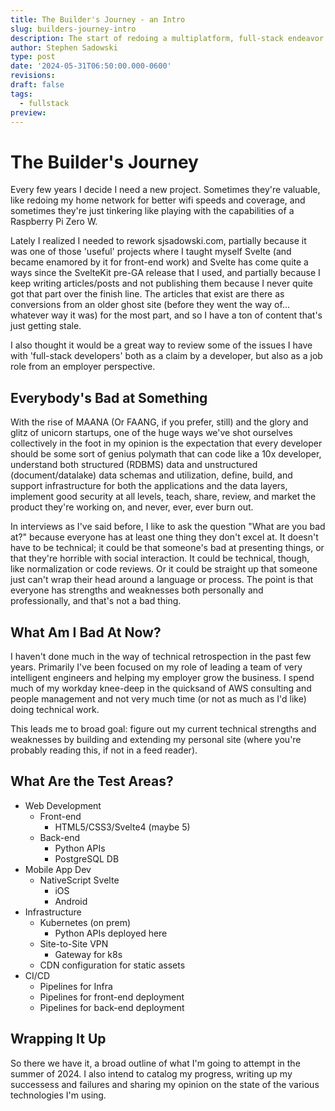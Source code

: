 ```yaml
---
title: The Builder's Journey - an Intro
slug: builders-journey-intro
description: The start of redoing a multiplatform, full-stack endeavor
author: Stephen Sadowski
type: post
date: '2024-05-31T06:50:00.000-0600'
revisions:
draft: false
tags:
  - fullstack
preview:
---
```

# The Builder's Journey

Every few years I decide I need a new project. Sometimes they're valuable, like redoing my home network for better wifi speeds and coverage, and sometimes they're just tinkering like playing with the capabilities of a Raspberry Pi Zero W.

Lately I realized I needed to rework sjsadowski.com, partially because it was one of those 'useful' projects where I taught myself Svelte (and became enamored by it for front-end work) and Svelte has come quite a ways since the SvelteKit pre-GA release that I used, and partially because I keep writing articles/posts and not publishing them because I never quite got that part over the finish line. The articles that exist are there as conversions from an older ghost site (before they went the way of... whatever way it was) for the most part, and so I have a ton of content that's just getting stale.

I also thought it would be a great way to review some of the issues I have with 'full-stack developers' both as a claim by a developer, but also as a job role from an employer perspective.

## Everybody's Bad at Something

With the rise of MAANA (Or FAANG, if you prefer, still) and the glory and glitz of unicorn startups, one of the huge ways we've shot ourselves collectively in the foot in my opinion is the expectation that every developer should be some sort of genius polymath that can code like a 10x developer, understand both structured (RDBMS) data and unstructured (document/datalake) data schemas and utilization, define, build, and support infrastructure for both the applications and the data layers, implement good security at all levels, teach, share, review, and market the product they're working on, and never, ever, ever burn out.

In interviews as I've said before, I like to ask the question "What are you bad at?" because everyone has at least one thing they don't excel at. It doesn't have to be technical; it could be that someone's bad at presenting things, or that they're horrible with social interaction. It could be technical, though, like normalization or code reviews. Or it could be straight up that someone just can't wrap their head around a language or process. The point is that everyone has strengths and weaknesses both personally and professionally, and that's not a bad thing.

## What Am I Bad At Now?

I haven't done much in the way of technical retrospection in the past few years. Primarily I've been focused on my role of leading a team of very intelligent engineers and helping my employer grow the business. I spend much of my workday knee-deep in the quicksand of AWS consulting and people management and not very much time (or not as much as I'd like) doing technical work.

This leads me to broad goal: figure out my current technical strengths and weaknesses by building and extending my personal site (where you're probably reading this, if not in a feed reader).

## What Are the Test Areas?

- Web Development
  - Front-end
    - HTML5/CSS3/Svelte4 (maybe 5)
  - Back-end
    - Python APIs
    - PostgreSQL DB
- Mobile App Dev
  - NativeScript Svelte
    - iOS
    - Android
- Infrastructure
  - Kubernetes (on prem)
    - Python APIs deployed here
  - Site-to-Site VPN
    - Gateway for k8s
  - CDN configuration for static assets
- CI/CD
  - Pipelines for Infra
  - Pipelines for front-end deployment
  - Pipelines for back-end deployment

## Wrapping It Up

So there we have it, a broad outline of what I'm going to attempt in the summer of 2024. I also intend to catalog my progress, writing up my successess and failures and sharing my opinion on the state of the various technologies I'm using.
